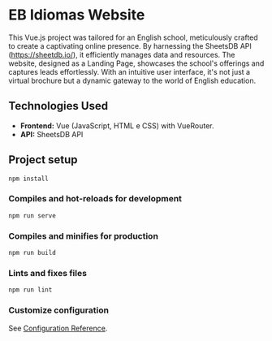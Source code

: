 # EB Idiomas Website

This Vue.js project was tailored for an English school, meticulously crafted to create a captivating online presence. By harnessing the SheetsDB API (https://sheetdb.io/), it efficiently manages data and resources. The website, designed as a Landing Page, showcases the school's offerings and captures leads effortlessly. With an intuitive user interface, it's not just a virtual brochure but a dynamic gateway to the world of English education.

## Technologies Used

- **Frontend:** Vue (JavaScript, HTML e CSS) with VueRouter.
- **API:** SheetsDB API

## Project setup
```
npm install
```

### Compiles and hot-reloads for development
```
npm run serve
```

### Compiles and minifies for production
```
npm run build
```

### Lints and fixes files
```
npm run lint
```

### Customize configuration
See [Configuration Reference](https://cli.vuejs.org/config/).
